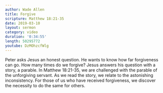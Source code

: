 ```yaml
---
author: Wade Allen
title: Forgive
scripture: Matthew 18:21-35
date: 2019-03-10
layout: sermon
category: video
duration: '0:34:55' 
length: 50295772
youtube: DzMOhzcfWlg
---
```


Peter asks Jesus an honest question. He wants to know how far forgiveness can go. How many times do we forgive? Jesus answers his question with a story, a parable. In Matthew 18:21-35, we are challenged with the parable of the unforgiving servant. As we read the story, we relate to the astonishing inconsistency. For those of us who have received forgiveness, we discover the necessity to do the same for others.
